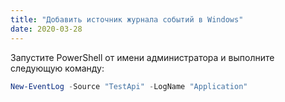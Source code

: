 ```yaml
---
title: "Добавить источник журнала событий в Windows"
date: 2020-03-28
---
```


Запустите PowerShell от имени администратора и выполните следующую команду:

```powershell
New-EventLog -Source "TestApi" -LogName "Application"
```
